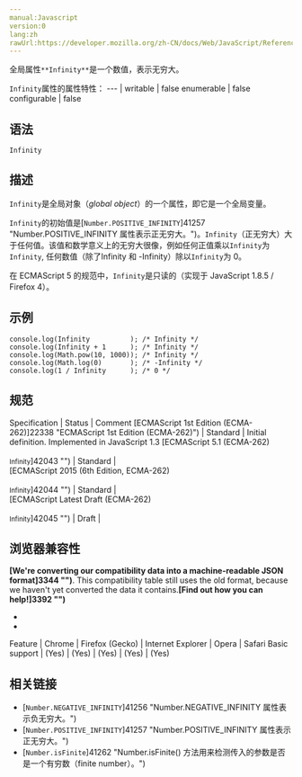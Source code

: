 ```yaml
---
manual:Javascript
version:0
lang:zh
rawUrl:https://developer.mozilla.org/zh-CN/docs/Web/JavaScript/Reference/Global_Objects/Infinity#
---
```






全局属性`**Infinity**`是一个数值，表示无穷大。


`Infinity`属性的属性特性： 
 ---  | 
writable | false 
enumerable | false 
configurable | false 


## 语法<a name="Syntax"></a>

```
Infinity 
```

## 描述<a name="Description"></a>


`Infinity`是全局对象（*global object*）的一个属性，即它是一个全局变量。



`Infinity`的初始值是[`Number.POSITIVE_INFINITY`]41257 "Number.POSITIVE_INFINITY 属性表示正无穷大。")。`Infinity`（正无穷大）大于任何值。该值和数学意义上的无穷大很像，例如任何正值乘以`Infinity`为`Infinity`, 任何数值（除了Infinity 和 -Infinity）除以`Infinity`为 0。



在 ECMAScript 5 的规范中，`Infinity`是只读的（实现于 JavaScript 1.8.5 / Firefox 4）。


## 示例<a name="示例"></a>

```
console.log(Infinity          ); /* Infinity */  
console.log(Infinity + 1      ); /* Infinity */  
console.log(Math.pow(10, 1000)); /* Infinity */  
console.log(Math.log(0)       ); /* -Infinity */  
console.log(1 / Infinity      ); /* 0 */
```

## 规范<a name="规范"></a>

Specification | Status | Comment 
[ECMAScript 1st Edition (ECMA-262)]22338 "ECMAScript 1st Edition (ECMA-262)") | Standard | Initial definition. Implemented in JavaScript 1.3 
[ECMAScript 5.1 (ECMA-262)<br></br><small>Infinity</small>]42043 "") | Standard |  
[ECMAScript 2015 (6th Edition, ECMA-262)<br></br><small>Infinity</small>]42044 "") | Standard |  
[ECMAScript Latest Draft (ECMA-262)<br></br><small>Infinity</small>]42045 "") | Draft |  


## 浏览器兼容性<a name="浏览器兼容性"></a>


**[We&#39;re converting our compatibility data into a machine-readable JSON format]3344 "")**. This compatibility table still uses the old format, because we haven&#39;t yet converted the data it contains.**[Find out how you can help!]3392 "")**


* 
* 

Feature | Chrome | Firefox (Gecko) | Internet Explorer | Opera | Safari 
Basic support | (Yes) | (Yes) | (Yes) | (Yes) | (Yes) 




## 相关链接<a name="相关链接"></a>

* [`Number.NEGATIVE_INFINITY`]41256 "Number.NEGATIVE_INFINITY 属性表示负无穷大。")
* [`Number.POSITIVE_INFINITY`]41257 "Number.POSITIVE_INFINITY 属性表示正无穷大。")
* [`Number.isFinite`]41262 "Number.isFinite() 方法用来检测传入的参数是否是一个有穷数（finite number）。")



